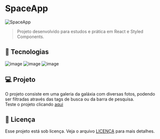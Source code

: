 # SpaceApp
<img alt="SpaceApp" src="">

> Projeto desenvolvido para estudos e prática em React e Styled Components.

## 🚀 Tecnologias
![image](https://img.shields.io/badge/React-20232A?style=for-the-badge&logo=react&logoColor=61DAFB)
![image](https://img.shields.io/badge/JavaScript-323330?style=for-the-badge&logo=javascript&logoColor=F7DF1E)
![image](https://img.shields.io/badge/styled--components-DB7093?style=for-the-badge&logo=styled-components&logoColor=white)

## 💻 Projeto

O projeto consiste em uma galeria da galáxia com diversas fotos, podendo ser filtradas através das tags de busca ou da barra de pesquisa.
<br>
Teste o projeto clicando [aqui]()

## 📝 Licença

Esse projeto está sob licença. Veja o arquivo [LICENÇA](LICENSE) para mais detalhes.
